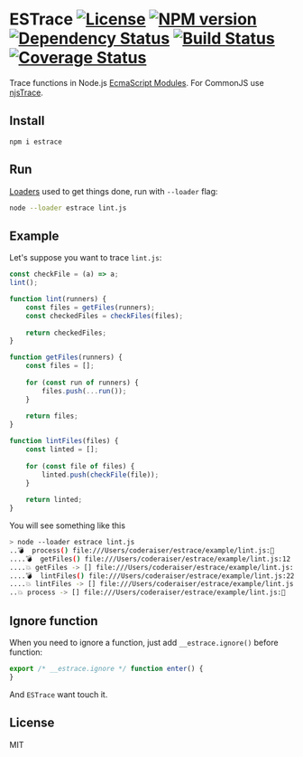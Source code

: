 # ESTrace [![License][LicenseIMGURL]][LicenseURL] [![NPM version][NPMIMGURL]][NPMURL] [![Dependency Status][DependencyStatusIMGURL]][DependencyStatusURL] [![Build Status][BuildStatusIMGURL]][BuildStatusURL] [![Coverage Status][CoverageIMGURL]][CoverageURL]

[NPMIMGURL]: https://img.shields.io/npm/v/estrace.svg?style=flat
[DependencyStatusIMGURL]: https://img.shields.io/david/coderaiser/estrace.svg?style=flat
[BuildStatusURL]: https://github.com/coderaiser/estrace/actions?query=workflow%3A%22Node+CI%22 "Build Status"
[BuildStatusIMGURL]: https://github.com/coderaiser/estrace/workflows/Node%20CI/badge.svg
[LicenseIMGURL]: https://img.shields.io/badge/license-MIT-317BF9.svg?style=flat
[NPMURL]: https://npmjs.org/package/estrace "npm"
[DependencyStatusURL]: https://david-dm.org/coderaiser/estrace "Dependency Status"
[LicenseURL]: https://tldrlegal.com/license/mit-license "MIT License"
[CoverageURL]: https://coveralls.io/github/coderaiser/estrace?branch=master
[CoverageIMGURL]: https://coveralls.io/repos/coderaiser/estrace/badge.svg?branch=master&service=github

Trace functions in Node.js [EcmaScript Modules](https://nodejs.org/api/esm.html#esm_modules_ecmascript_modules). For CommonJS use [njsTrace](https://github.com/ValYouW/njsTrace).

## Install

`npm i estrace`

## Run

[Loaders](https://nodejs.org/api/esm.html#esm_loaders) used to get things done, run with `--loader` flag:

```sh
node --loader estrace lint.js
```

## Example

Let's suppose you want to trace `lint.js`:

```js
const checkFile = (a) => a;
lint();

function lint(runners) {
    const files = getFiles(runners);
    const checkedFiles = checkFiles(files);
    
    return checkedFiles;
}

function getFiles(runners) {
    const files = [];
    
    for (const run of runners) {
        files.push(...run());
    }
    
    return files;
}

function lintFiles(files) {
    const linted = [];
    
    for (const file of files) {
        linted.push(checkFile(file));
    }
    
    return linted;
}
```

You will see something like this

```sh
> node --loader estrace lint.js
..💣  process() file:///Users/coderaiser/estrace/example/lint.js:🤷
....💣  getFiles() file:///Users/coderaiser/estrace/example/lint.js:12
....💥 getFiles -> [] file:///Users/coderaiser/estrace/example/lint.js:12
....💣  lintFiles() file:///Users/coderaiser/estrace/example/lint.js:22
....💥 lintFiles -> [] file:///Users/coderaiser/estrace/example/lint.js:22
..💥 process -> [] file:///Users/coderaiser/estrace/example/lint.js:🤷
```

## Ignore function

When you need to ignore a function, just add `__estrace.ignore()` before function:

```js
export /* __estrace.ignore */ function enter() {
}
```

And `ESTrace` want touch it.

## License

MIT
